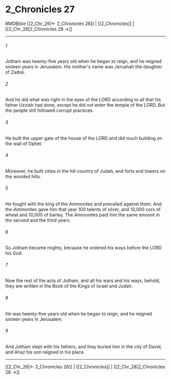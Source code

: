 # 2_Chronicles 27
#MDBible
[[2_Chr_26|← 2_Chronicles 26]] | [[2_Chronicles]] | [[2_Chr_28|2_Chronicles 28 →]]

***

###### 1 
Jotham was twenty-five years old when he began to reign, and he reigned sixteen years in Jerusalem. His mother's name was Jerushah the daughter of Zadok. 

###### 2 
And he did what was right in the eyes of the LORD according to all that his father Uzziah had done, except he did not enter the temple of the LORD. But the people still followed corrupt practices. 

###### 3 
He built the upper gate of the house of the LORD and did much building on the wall of Ophel. 

###### 4 
Moreover, he built cities in the hill country of Judah, and forts and towers on the wooded hills. 

###### 5 
He fought with the king of the Ammonites and prevailed against them. And the Ammonites gave him that year 100 talents of silver, and 10,000 cors of wheat and 10,000 of barley. The Ammonites paid him the same amount in the second and the third years. 

###### 6 
So Jotham became mighty, because he ordered his ways before the LORD his God. 

###### 7 
Now the rest of the acts of Jotham, and all his wars and his ways, behold, they are written in the Book of the Kings of Israel and Judah. 

###### 8 
He was twenty-five years old when he began to reign, and he reigned sixteen years in Jerusalem. 

###### 9 
And Jotham slept with his fathers, and they buried him in the city of David, and Ahaz his son reigned in his place. 

***

[[2_Chr_26|← 2_Chronicles 26]] | [[2_Chronicles]] | [[2_Chr_28|2_Chronicles 28 →]]
